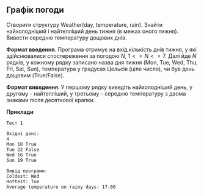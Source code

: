 ## Графік погоди
Створити структуру Weather(day, temperature, rain). 
Знайти найхолодніший і найтепліший день тижня (в межах оного тижня). Вивести середню температуру 
дощових днів.  

**Формат введення**. Програма отримує на вхід кількість днів тижня, у які здійснювалися спостереження за 
погодою $N$, $1<=N<=7$. Далі йде $N$ рядків, у кожному рядку записано назва дня тижня (Mon, Tue, Wed, Thu,
Fri, Sat, Sun), температура у градусах Цельсія (ціле число), чи був день дощовим (True/False).  

**Формат виведення**. У першому рядку виведіть найхолодніший день, у другому - найтепліший, у третьому - 
середню температуру з двома знаками після десяткової крапки.

**Приклади**
```
Тест 1

Вхідні дані:
4
Mon 18 True
Tue 22 False
Wed 16 True
Sun 19 True

Вивід програми:
Coldest: Wed 
Hottest: Tue
Average temperature on rainy days: 17.66
```